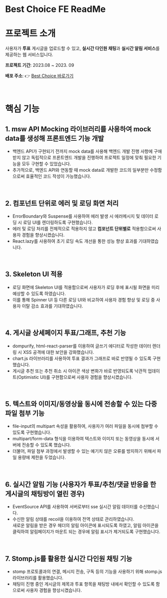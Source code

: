 # Best Choice FE ReadMe

# 프로젝트 소개

사용자가 <b>투표</b> 게시글을 업로드할 수 있고, <b>실시간 다인원 채팅</b>과 <b>실시간 알림 서비스</b>를 제공하는 웹 서비스입니다. 

**프로젝트 기간**: 2023.08 ~ 2023. 09

**배포 주소**: 👉 <a href=https://best-choice-steel.vercel.app/> Best Choice 바로가기 </a>

<br />

# 핵심 기능

## 1. msw API Mocking 라이브러리를 사용하여 mock data를 생성해 프론트엔드 기능 개발
   * 백엔드 API가 구현되기 전까지 mock data를 사용해 백엔드 개발 진행 사항에 구애받지 않고 독립적으로 프론트엔드 개발을 진행하여 프로젝트 일정에 맞춰 필요한 기능을 모두 구현할 수 있었습니다.
   * 추가적으로, 백엔드 API와 연동할 때 mock data로 개발한 코드의 일부분만 수정함으로써 효율적인 코드 작성이 가능했습니다.
<br />

## 2. 컴포넌트 단위로 에러 및 로딩 화면 처리
  * ErrorBoundary와 Suspense를 사용하여 에러 발생 시 에러메시지 및 데이터 로딩 시 로딩 UI를 렌더링하도록 구현했습니다.
  * 에러 및 로딩 처리를 전체적으로 적용하지 않고 <b>컴포넌트 단위별로</b> 적용함으로써 사용자 경험을 향상시켰습니다.
  * React.lazy를 사용하여 초기 로딩 속도 개선을 통한 성능 향상 효과를 기대하였습니다.
<br />

## 3. Skeleton UI 적용
  * 로딩 화면에 Skeleton UI를 적용함으로써 사용자가 로딩 후에 표시될 화면을 미리 예상할 수 있도록 하였습니다.
  * 이를 통해 Spinner UI 등 다른 로딩 UI와 비교하여 사용자 경험 향상 및 로딩 중 사용자 이탈 감소 효과를 기대하였습니다.
<br />

## 4. 게시글 상세페이지 투표/그래프, 추천 기능
  * dompurify, html-react-parser를 이용하여 글쓰기 에디터로 작성한 데이터 렌더링 시 XSS 공격에 대한 보안을 강화했습니다.
  * chart.js 라이브러리를 사용하여 투표 결과가 그래프로 바로 반영될 수 있도록 구현했습니다. 
  * 게시글 추천 또는 추천 취소 시 아이콘 색상 변화가 바로 반영되도록 낙관적 업데이트(Optimistic UI)를 구현함으로써 사용자 경험을 향상시켰습니다.
<br />

## 5. 텍스트와 이미지/동영상을 동시에 전송할 수 있는 다중 파일 첨부 기능
  * file-input의 multipart 속성을 활용하여, 사용자가 여러 파일을 동시에 첨부할 수 있도록 구현했습니다.
  * multipart/form-data 형식을 이용하여 텍스트와 이미지 또는 동영상을 동시에 서버에 전송할 수 있도록 했습니다.
  * 더불어, 파일 첨부 과정에서 발생할 수 있는 예기치 않은 오류를 방지하기 위해서 파일 용량에 제한을 두었습니다.
<br />

## 6. 실시간 알림 기능 (사용자가 투표/추천/댓글 반응을 한 게시글의 채팅방이 열린 경우)
  * EventSource API를 사용하여 서버로부터 sse 실시간 알림 데이터를 수신했습니다.
  * 수신한 알림 상태를 recoil을 이용하여 전역 상태로 관리하였습니다. <br />
        새로운 알림을 받은 경우 헤더의 알림 아이콘에 표시되도록 하였고, 알림 아이콘을 클릭하여 알림페이지가 마운트 되는 경우에 알림 표시가 제거되도록 구현했습니다.
<br />

## 7. Stomp.js를 활용한 실시간 다인원 채팅 기능
   * stomp 프로토콜과의 연결, 메시지 전송, 구독 등의 기능을 사용하기 위해 stomp.js 라이브러리를 활용했습니다.
   * 채팅이 진행 중인 게시글의 제목과 투표 항목을 채팅방 내에서 확인할 수 있도록 함으로써 사용자 경험을 향상시켰습니다.
